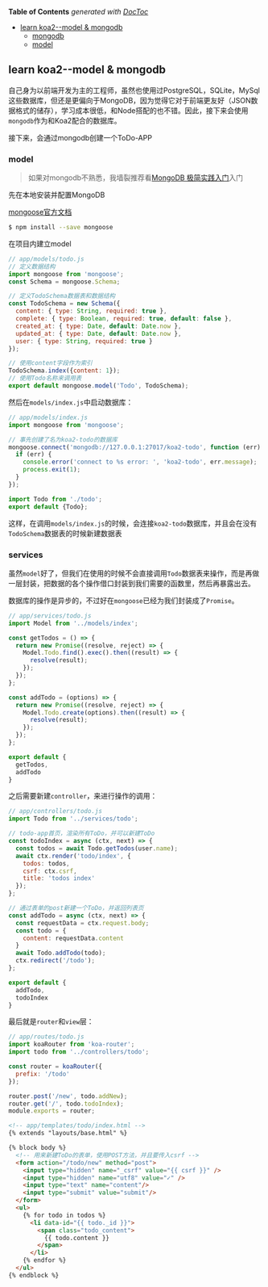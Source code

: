 <!-- START doctoc generated TOC please keep comment here to allow auto update -->
<!-- DON'T EDIT THIS SECTION, INSTEAD RE-RUN doctoc TO UPDATE -->
**Table of Contents**  *generated with [DocToc](https://github.com/thlorenz/doctoc)*

- [learn koa2--model & mongodb](#learn-koa2--model-&-mongodb)
  - [mongodb](#mongodb)
  - [model](#model)

<!-- END doctoc generated TOC please keep comment here to allow auto update -->

## learn koa2--model & mongodb

自己身为以前端开发为主的工程师，虽然也使用过PostgreSQL，SQLite，MySql这些数据库，但还是更偏向于MongoDB，因为觉得它对于前端更友好（JSON数据格式的储存），学习成本很低，和Node搭配的也不错。因此，接下来会使用`mongodb`作为和Koa2配合的数据库。

接下来，会通过mongodb创建一个ToDo-APP

### model

> 如果对mongodb不熟悉，我墙裂推荐看[MongoDB 极简实践入门](https://github.com/StevenSLXie/Tutorials-for-Web-Developers/blob/master/MongoDB%20%E6%9E%81%E7%AE%80%E5%AE%9E%E8%B7%B5%E5%85%A5%E9%97%A8.md)入门

先在本地安装并配置MongoDB

[mongoose官方文档](http://mongoosejs.com/docs/guide.html)

```bash
$ npm install --save mongoose
```

在项目内建立model

```javascript
// app/models/todo.js
// 定义数据结构
import mongoose from 'mongoose';
const Schema = mongoose.Schema;

// 定义TodoSchema数据表和数据结构
const TodoSchema = new Schema({
  content: { type: String, required: true },
  complete: { type: Boolean, required: true, default: false },
  created_at: { type: Date, default: Date.now },
  updated_at: { type: Date, default: Date.now },
  user: { type: String, required: true }
});

// 使用content字段作为索引
TodoSchema.index({content: 1});
// 使用Todo名称来调用表
export default mongoose.model('Todo', TodoSchema);
```

然后在`models/index.js`中启动数据库：

```javascript
// app/models/index.js
import mongoose from 'mongoose';

// 事先创建了名为koa2-todo的数据库
mongoose.connect('mongodb://127.0.0.1:27017/koa2-todo', function (err) {
  if (err) {
    console.error('connect to %s error: ', 'koa2-todo', err.message);
    process.exit(1);
  }
});

import Todo from './todo';
export default {Todo};
```

这样，在调用`models/index.js`的时候，会连接`koa2-todo`数据库，并且会在没有`TodoSchema`数据表的时候新建数据表

### services

虽然`model`好了，但我们在使用的时候不会直接调用`Todo`数据表来操作，而是再做一层封装，把数据的各个操作借口封装到我们需要的函数里，然后再暴露出去。

数据库的操作是异步的，不过好在`mongoose`已经为我们封装成了`Promise`。

```javascript
// app/services/todo.js
import Model from '../models/index';

const getTodos = () => {
  return new Promise((resolve, reject) => {
    Model.Todo.find().exec().then((result) => {
      resolve(result);
    });
  });
};

const addTodo = (options) => {
  return new Promise((resolve, reject) => {
    Model.Todo.create(options).then((result) => {
      resolve(result);
    });
  });
};

export default {
  getTodos,
  addTodo
}
```

之后需要新建`controller`，来进行操作的调用：

```javascript
// app/controllers/todo.js
import Todo from '../services/todo';

// todo-app首页，渲染所有ToDo，并可以新建ToDo
const todoIndex = async (ctx, next) => {
  const todos = await Todo.getTodos(user.name);
  await ctx.render('todo/index', {
    todos: todos,
    csrf: ctx.csrf,
    title: 'todos index'
  });
};

// 通过表单的post新建一个ToDo，并返回列表页
const addTodo = async (ctx, next) => {
  const requestData = ctx.request.body;
  const todo = {
    content: requestData.content
  }
  await Todo.addTodo(todo);
  ctx.redirect('/todo');
};

export default {
  addTodo,
  todoIndex
}
```

最后就是`router`和`view`层：

```javascript
// app/routes/todo.js
import koaRouter from 'koa-router';
import todo from '../controllers/todo';

const router = koaRouter({
  prefix: '/todo'
});

router.post('/new', todo.addNew);
router.get('/', todo.todoIndex);
module.exports = router;
```


```html
<!-- app/templates/todo/index.html -->
{% extends "layouts/base.html" %}

{% block body %}
  <!-- 用来新建ToDo的表单，使用POST方法，并且要传入csrf -->
  <form action="/todo/new" method="post">
    <input type="hidden" name="_csrf" value="{{ csrf }}" />
    <input type="hidden" name="utf8" value="✓" />
    <input type="text" name="content"/>
    <input type="submit" value="submit"/>
  </form>
  <ul>
    {% for todo in todos %}
      <li data-id="{{ todo._id }}">
        <span class="todo_content">
          {{ todo.content }}
        </span>
      </li>
    {% endfor %}
  </ul>
{% endblock %}
```
